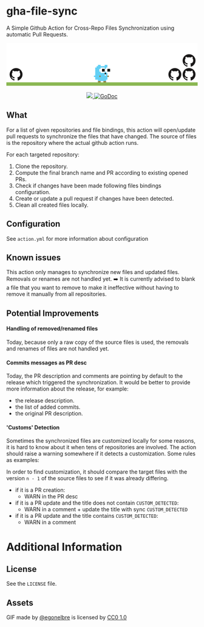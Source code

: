 # gha-file-sync

A Simple Github Action for Cross-Repo Files Synchronization using automatic Pull Requests.

<p align="center">
    <img src="assets/demo.gif"/>
</p>

<p align="center">
    <a href="#license">
        <img src="https://shields.io/badge/license-MIT-%23373737" />
    </a>
    <a href="https://godoc.org/github.com/FATMAP/gha-file-sync">
      <img src="https://godoc.org/github.com/FATMAP/gha-file-sync?status.svg" alt="GoDoc">
    </a>
</p>

## What 

For a list of given repositories and file bindings, this action will open/update pull requests to synchronize the files that have changed.
The source of files is the repository where the actual github action runs.

For each targeted repository:
  1. Clone the repository.
  2. Compute the final branch name and PR according to existing opened PRs.
  3. Check if changes have been made following files bindings configuration.
  4. Create or update a pull request if changes have been detected.
  5. Clean all created files locally.

## Configuration

See `action.yml` for more information about configuration
## Known issues

This action only manages to synchronize new files and updated files. Removals or renames are not handled yet.
:arrow_right: It is currently advised to blank a file that you want to remove to make it ineffective without having to remove it manually from all repositories.

## Potential Improvements

#### Handling of removed/renamed files

Today, because only a raw copy of the source files is used, the removals and renames of files are not handled yet.
#### Commits messages as PR desc

Today, the PR description and comments are pointing by default to the release which triggered the synchronization.
It would be better to provide more information about the release, for example:
- the release description.
- the list of added commits.
- the original PR description.
#### 'Customs' Detection

Sometimes the synchronized files are customized locally for some reasons, it is hard to know about it when tens of repositories are involved.
The action should raise a warning somewhere if it detects a customization. Some rules as examples:

In order to find customization, it should compare the target files with the version `n - 1` of the source files to see if it was already differing.

- if it is a PR creation:
    - WARN in the PR desc
- if it is a PR update and the title does not contain `CUSTOM_DETECTED`:
  - WARN in a comment + update the title with sync `CUSTOM_DETECTED`
- if it is a PR update and the title contains `CUSTOM_DETECTED`:
  - WARN in a comment

# Additional Information

## License

See the `LICENSE` file.

## Assets

<div>GIF made by 
  <a href="https://github.com/egonelbre/gophers" title="Egonelbre">@egonelbre</a> is licensed by <a href="https://creativecommons.org/publicdomain/zero/1.0/" title="Creative Commons BY 1.0" target="_blank">CC0 1.0</a>
</div>
